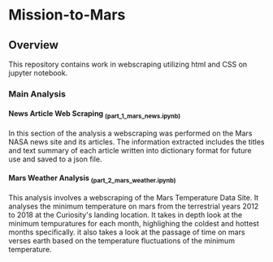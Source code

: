 # Mission-to-Mars
## Overview
This repository contains work in webscraping utilizing html and CSS on jupyter notebook.
### Main Analysis
#### News Article Web Scraping <sub> (part_1_mars_news.ipynb)</sub> 
In this section of the analysis a webscraping was performed on the Mars NASA news site and its articles. The information extracted includes the titles and text summary of each article written into dictionary format for future use and saved to a json file. 
#### Mars Weather Analysis <sub>(part_2_mars_weather.ipynb) </sub>
This analysis involves a webscraping of the Mars Temperature Data Site. It analyses the minimum temperature on mars from the terrestrial years 2012 to 2018 at the Curiosity's landing location. It takes in depth look at the minimum tempuratures for each month, highlighing the coldest and hottest months specifically. it also takes a look at the passage of time on mars verses earth based on the temperature fluctuations of the minimum temperature.

